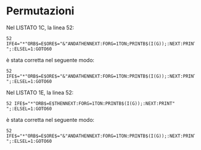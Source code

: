 # Permutazioni

Nel LISTATO 1C, la linea 52:

```
52 IFE4="*"ORB$=E$ORE$="&"ANDATHENNEXT:FORG=1TON;PRINTB$(I(G));:NEXT:PRINT" ";:ELSEL=1:GOTO60
```

è stata corretta nel seguente modo:

```
52 IFE$="*"ORB$=E$ORE$="&"ANDATHENNEXT:FORG=1TON:PRINTB$(I(G));:NEXT:PRINT" ";:ELSEL=1:GOTO60
```

Nel LISTATO 1E, la linea 52:

```
52 IFE$="*"ORB$=E$THENNEXT:FORG=1TON:PRINTB$(I(G));:NEXT:PRINT" ";:ELSEL=1:GOTO60
```

è stata corretta nel seguente modo:

```
52 IFE$="*"ORB$=E$ORE$="&"ANDATHENNEXT:FORG=1TON:PRINTB$(I(G));:NEXT:PRINT" ";:ELSEL=1:GOTO60
```
